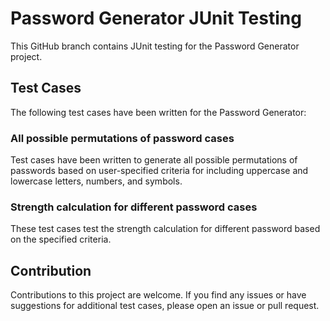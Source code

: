 <h1>Password Generator JUnit Testing</h1>

This GitHub branch contains JUnit testing for the Password Generator project.

<h2>Test Cases</h2>

The following test cases have been written for the Password Generator:

<h3>All possible permutations of password cases</h3>
Test cases have been written to generate all possible permutations of passwords based on user-specified criteria for including uppercase and lowercase letters, numbers, and symbols. 

<h3>Strength calculation for different password cases</h3>
These test cases test the strength calculation for different password based on the specified criteria.

<h2>Contribution</h2>
Contributions to this project are welcome. If you find any issues or have suggestions for additional test cases, please open an issue or pull request.

